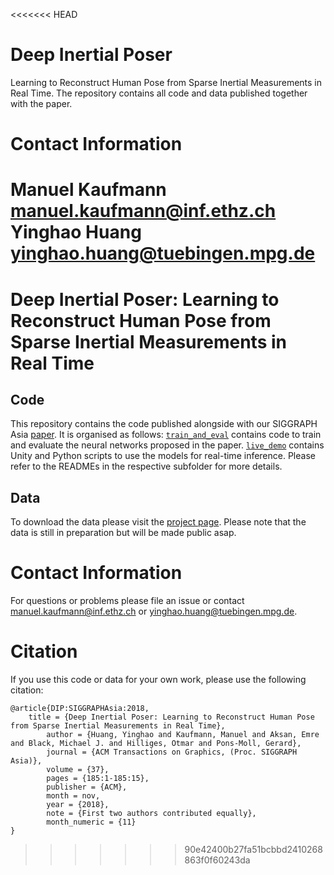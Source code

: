 <<<<<<< HEAD
# Deep Inertial Poser
Learning to Reconstruct Human Pose from Sparse Inertial Measurements in Real Time. The repository contains all code and data published together with the paper.

# Contact Information
Manuel Kaufmann [manuel.kaufmann@inf.ethz.ch](manuel.kaufmann@inf.ethz.ch) Yinghao Huang [yinghao.huang@tuebingen.mpg.de](yinghao.huang@tuebingen.mpg.de)
=======
# Deep Inertial Poser: Learning to Reconstruct Human Pose from Sparse Inertial Measurements in Real Time
## Code
This repository contains the code published alongside with our SIGGRAPH Asia [paper](http://dip.is.tuebingen.mpg.de/assets/dip.pdf). It is organised as follows: [`train_and_eval`](train_and_eval) contains code to train and evaluate the neural networks proposed in the paper. [`live_demo`](live_demo) contains Unity and Python scripts to use the models for real-time inference. Please refer to the READMEs in the respective subfolder for more details.

## Data
To download the data please visit the [project page](http://dip.is.tuebingen.mpg.de). Please note that the data is still in preparation but will be made public asap.

# Contact Information
For questions or problems please file an issue or contact [manuel.kaufmann@inf.ethz.ch](mailto:manuel.kaufmann@inf.ethz.ch) or [yinghao.huang@tuebingen.mpg.de](mailto:yinghao.huang@tuebingen.mpg.de).

# Citation
If you use this code or data for your own work, please use the following citation:

```commandline
@article{DIP:SIGGRAPHAsia:2018,
	title = {Deep Inertial Poser: Learning to Reconstruct Human Pose from Sparse Inertial Measurements in Real Time},
    	author = {Huang, Yinghao and Kaufmann, Manuel and Aksan, Emre and Black, Michael J. and Hilliges, Otmar and Pons-Moll, Gerard},
    	journal = {ACM Transactions on Graphics, (Proc. SIGGRAPH Asia)},
    	volume = {37},
    	pages = {185:1-185:15},
    	publisher = {ACM},
    	month = nov,
    	year = {2018},
    	note = {First two authors contributed equally},
    	month_numeric = {11}
}
```
 
>>>>>>> 90e42400b27fa51bcbbd2410268863f0f60243da
